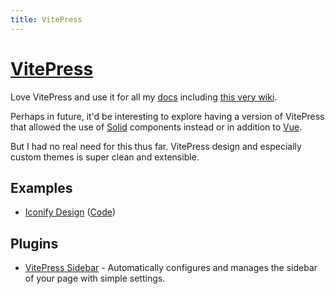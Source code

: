 ```yaml
---
title: VitePress
---
```


# [VitePress](https://vitepress.dev/)

Love VitePress and use it for all my [docs](../programming/documentation.md) including [this very wiki](../other/wiki-workflow.md).

Perhaps in future, it'd be interesting to explore having a version of VitePress that allowed the use of [Solid](../programming-languages/javascript/js-libraries/solid.md) components instead or in addition to [Vue](../programming-languages/javascript/js-libraries/vue/index.md).

But I had no real need for this thus far. VitePress design and especially custom themes is super clean and extensible.

## Examples

- [Iconify Design](https://iconify.design/) ([Code](https://github.com/iconify/website))

## Plugins

- [VitePress Sidebar](https://github.com/jooy2/vitepress-sidebar) - Automatically configures and manages the sidebar of your page with simple settings.
